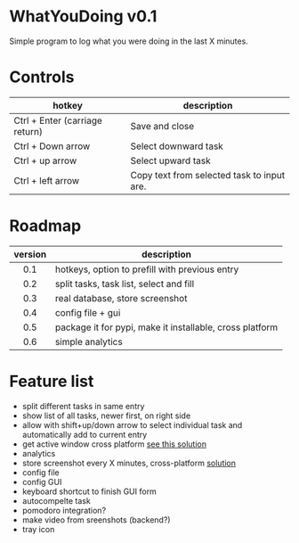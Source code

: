 # WhatYouDoing  v0.1

Simple program to log what you were doing in the last X minutes.

# Controls
| hotkey                         | description                                |
|--------------------------------|--------------------------------------------|
| Ctrl + Enter (carriage return) | Save and close                             | 
| Ctrl + Down arrow              | Select downward task                       |
| Ctrl + up arrow                | Select upward task                         |
| Ctrl + left arrow              | Copy text from selected task to input are. |




# Roadmap
| version | description                                              |
|:-------:|----------------------------------------------------------|
|   0.1   | hotkeys, option to prefill with previous entry           |
|   0.2   | split tasks, task list, select and fill                  |
|   0.3   | real database, store screenshot                          |
|   0.4   | config file + gui                                        |
|   0.5   | package it for pypi, make it installable, cross platform |
|   0.6   | simple analytics                                         |

# Feature list
- split different tasks in same entry
- show list of all tasks, newer first, on right side
- allow with shift+up/down arrow to select individual task and automatically add to current entry
- get active window cross platform [see this solution](https://stackoverflow.com/a/36419702/2904853)
- analytics
- store screenshot every X minutes, cross-platform [solution](https://stackoverflow.com/a/49868566/2904853)
- config file
- config GUI
- keyboard shortcut to finish GUI form
- autocompelte task
- pomodoro integration?
- make video from sreenshots (backend?)
- tray icon


